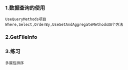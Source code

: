 ### 1.数据查询的使用

``` 
UseQueryMethods项目
Where,Select,OrderBy,UseSetAndAggregateMethods四个方法
```

### 2.GetFileInfo

### 3.练习

`多属性排序`

